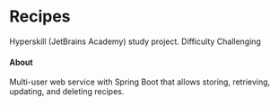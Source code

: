 # Recipes
Hyperskill (JetBrains Academy) study project. Difficulty Challenging

#### About
Multi-user web service with Spring Boot that allows storing, retrieving, updating, and deleting recipes.
